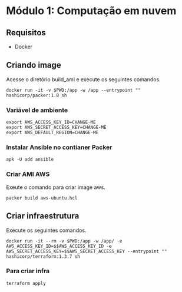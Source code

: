 # Módulo 1: Computação em nuvem

## Requisitos

- Docker

## Criando image

Acesse o diretório build_ami e execute os seguintes comandos. 

```shell
docker run -it -v $PWD:/app -w /app --entrypoint "" hashicorp/packer:1.8 sh
```

### Variável de ambiente

```shell
export AWS_ACCESS_KEY_ID=CHANGE-ME
export AWS_SECRET_ACCESS_KEY=CHANGE-ME
export AWS_DEFAULT_REGION=CHANGE-ME
```
### Instalar Ansible no contianer Packer

```shell
apk -U add ansible
```
### Criar AMI AWS

Exeute o comando para criar image aws.

```shell
packer build aws-ubuntu.hcl
```

## Criar infraestrutura

Execute os seguintes comandos.

```shell
docker run -it --rm -v $PWD:/app -w /app/ -e AWS_ACCESS_KEY_ID=$$AWS_ACCESS_KEY_ID -e AWS_SECRET_ACCESS_KEY=$$AWS_SECRET_ACCESS_KEY --entrypoint "" hashicorp/terraform:1.3.7 sh
```

### Para criar infra

```shell
terraform apply
```
